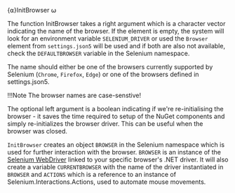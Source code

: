 {⍺}InitBrowser ⍵

The function InitBrowser takes a right argument which is a character vector indicating the name of the browser. If the element is empty, the system will look for an environment variable `SELENIUM_DRIVER` or used the `Browser` element from `settings.json5` will be used and if both are also not available, check the `DEFAULTBROWSER` variable in the Selenium namespace.

The name should either be one of the browsers currently supported by Selenium (`Chrome`, `Firefox`, `Edge`) or one of the browsers defined in settings.json5.

!!!Note
   The browser names are case-senstive!

The optional left argument is a boolean indicating if we're re-initialising the browser - it saves the time required to setup of the NuGet components and simply re-initializes the browser driver. This can be useful when the browser was closed.

`InitBrowser` creates an object `BROWSER` in the Selenium namespace which is used for further interaction with the browser. `BROWSER` is an instance of the [Selenium WebDriver](https://www.selenium.dev/documentation/webdriver/) linked to your specific browser's .NET driver. It will also create a variable `CURRENTBROWSER` with the name of the driver instantiated in `BROWSER` and `ACTIONS` which is a reference to an instance of Selenium.Interactions.Actions, used to automate mouse movements.
